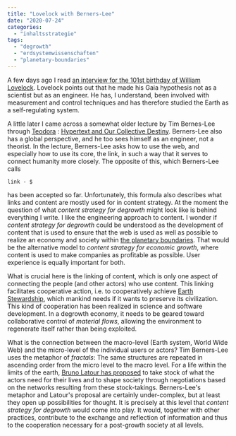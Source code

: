 ```yaml
---
title: "Lovelock with Berners-Lee"
date: "2020-07-24"
categories: 
  - "inhaltsstrategie"
tags: 
  - "degrowth"
  - "erdsystemwissenschaften"
  - "planetary-boundaries"
---
```


A few days ago I read [an interview for the 101st birthday of William Lovelock](https://www.theguardian.com/environment/2020/jul/18/james-lovelock-the-biosphere-and-i-are-both-in-the-last-1-per-cent-of-our-lives "James Lovelock: 'The biosphere and I are both in the last 1% of our lives' | James Lovelock | The Guardian"). Lovelock points out that he made his Gaia hypothesis not as a scientist but as an engineer. He has, I understand, been involved with measurement and control techniques and has therefore studied the Earth as a self-regulating system.

A little later I came across a somewhat older lecture by Tim Bernes-Lee through [Teodora](https://www.w3.org/community/webhistory/2018/01/07/links-fractals-and-information-plumbing/ "Links, Fractals and Information Plumbing | Web History Community Group") : [Hypertext and Our Collective Destiny](https://www.w3.org/Talks/9510_Bush/Talk.html "Berners-Lee: Talk at Bush Symposium: Notes"). Berners-Lee also has a global perspective, and he too sees himself as an engineer, not a theorist. In the lecture, Berners-Lee asks how to use the web, and especially how to use its core, the link, in such a way that it serves to connect humanity more closely. The opposite of this, which Berners-Lee calls

```
link - $
```

has been accepted so far. Unfortunately, this formula also describes what links and content are mostly used for in content strategy. At the moment the question of what _content strategy for degrowth_ might look like is behind everything I write. I like the engineering approach to content. I wonder if _content strategy for degrowth_ could be understood as the development of content that is used to ensure that the web is used as well as possible to realize an economy and society within [the planetary boundaries](https://science.sciencemag.org/content/347/6223/1259855 "Planetary boundaries: Guiding human development on a changing planet | Science"). That would be the alternative model to _content strategy for economic growth_, where content is used to make companies as profitable as possible. User experience is equally important for both.

What is crucial here is the linking of content, which is only one aspect of connecting the people (and other actors) who use content. This linking facilitates cooperative action, i.e. to cooperatively achieve [Earth Stewardship](https://www.pnas.org/content/115/33/8252 "Trajectories of the Earth System in the Anthropocene | PNAS"), which mankind needs if it wants to preserve its civilization. This kind of cooperation has been realized in science and software development. In a degrowth economy, it needs to be geared toward collaborative control of _material flows_, allowing the environment to regenerate itself rather than being exploited.

What is the connection between the macro-level (Earth system, World Wide Web) and the micro-level of the individual users or actors? Tim Berners-Lee uses the metaphor of _fractals_: The same structures are repeated in ascending order from the micro level to the macro level. For a life within the limits of the earth, [Bruno Latour has proposed](http://banq.pretnumerique.ca/accueil/isbn/9782707197818 "Où atterrir ? – Collection - Bibliothèque et Archives nationales du Québec (Pretnumerique.ca)") to take stock of what the actors need for their lives and to shape society through negotiations based on the networks resulting from these stock-takings. Berners-Lee's metaphor and Latour's proposal are certainly under-complex, but at least they open up possibilities for thought. It is precisely at this level that _content strategy for degrowth_ would come into play. It would, together with other practices, contribute to the exchange and reflection of information and thus to the cooperation necessary for a post-growth society at all levels.
